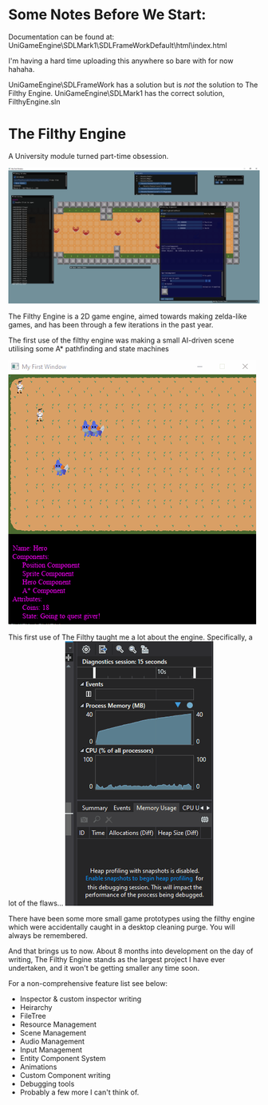 # Some Notes Before We Start:
Documentation can be found at: UniGameEngine\SDLMark1\SDLFrameWorkDefault\html\index.html

I'm having a hard time uploading this anywhere so bare with for now hahaha.

UniGameEngine\SDLFrameWork has a solution but is *not* the solution to The Filthy Engine.
UniGameEngine\SDLMark1 has the correct solution, FilthyEngine.sln

# The Filthy Engine
A University module turned part-time obsession.

<img src = "Images/FilthyEngineCurrentState.png">


The Filthy Engine is a 2D game engine, aimed towards making zelda-like games, and has been through a few iterations in the past year.

The first use of the filthy engine was making a small AI-driven scene utilising some A* pathfinding and state machines

<img src = "Images/FilthyEngineAI.gif">

This first use of The Filthy taught me a lot about the engine. Specifically, a lot of the flaws...
<img src = "Images/FilthyEngineLeak.gif">

There have been some more small game prototypes using the filthy engine which were accidentally caught in a desktop cleaning purge.
You will always be remembered.

And that brings us to now. About 8 months into development on the day of writing, The Filthy Engine stands as the largest project I have ever undertaken, and it won't be getting smaller any time soon.

For a non-comprehensive feature list see below:

- Inspector & custom inspector writing
- Heirarchy
- FileTree
- Resource Management
- Scene Management
- Audio Management
- Input Management
- Entity Component System
- Animations
- Custom Component writing
- Debugging tools
- Probably a few more I can't think of.
